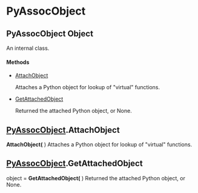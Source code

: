 # PyAssocObject

## PyAssocObject Object

An internal class\.

#### Methods


  - [AttachObject](PyAssocObject.md#pyassocobjectattachobject)

    Attaches a Python object for lookup of "virtual" functions\.&nbsp;

  - [GetAttachedObject](PyAssocObject.md#pyassocobjectgetattachedobject)

    Returned the attached Python object, or None\.&nbsp;

## [PyAssocObject](#pyassocobject)\.AttachObject

 **AttachObject\(** \)
Attaches a Python object for lookup of "virtual" functions\.

## [PyAssocObject](#pyassocobject)\.GetAttachedObject

object \= **GetAttachedObject\(** \)
Returned the attached Python object, or None\.